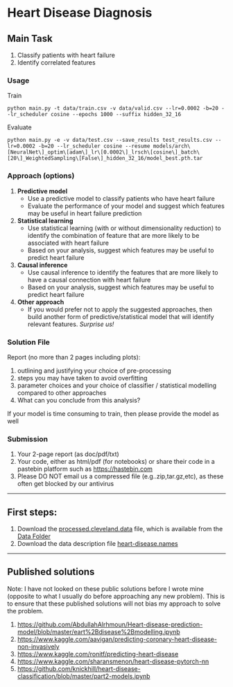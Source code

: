 # Heart Disease Diagnosis

## Main Task
1. Classify patients with heart failure
2. Identify correlated features

### Usage
Train

```python main.py -t data/train.csv -v data/valid.csv --lr=0.0002 -b=20 --lr_scheduler cosine --epochs 1000 --suffix hidden_32_16```

Evaluate

```python main.py -e -v data/test.csv --save_results test_results.csv --lr=0.0002 -b=20 --lr_scheduler cosine --resume models/arch\[NeuralNet\]_optim\[adam\]_lr\[0.0002\]_lrsch\[cosine\]_batch\[20\]_WeightedSampling\[False\]_hidden_32_16/model_best.pth.tar```

### Approach (options)
1. **Predictive model**
    - Use a predictive model to classify patients who have heart failure 
    - Evaluate the performance of your model and suggest which features may be useful in heart failure prediction
2. **Statistical learning** 
    - Use statistical learning (with or without dimensionality reduction) to identify the combination of feature that 
    are more likely to be associated with heart failure
    - Based on your analysis, suggest which features may be useful to predict heart failure
3. **Causal inference**
    - Use causal inference to identify the features that are more likely to have a causal connection with heart failure
    - Based on your analysis, suggest which features may be useful to predict heart failure
4. **Other approach**
    - If you would prefer not to apply the suggested approaches, then build another form of predictive/statistical 
    model that will identify relevant features. *Surprise us!*

### Solution File
Report (no more than 2 pages including plots):
1. outlining and justifying your choice of pre-processing 
2. steps you may have taken to avoid overfitting
3. parameter choices and your choice of classifier / statistical modelling compared to other approaches 
4. What can you conclude from this analysis?

If your model is time consuming to train, then please provide the model as well

### Submission
1. Your 2-page report (as doc/pdf/txt)
2. Your code, either as html/pdf (for notebooks) or share their code in a pastebin platform such as https://hastebin.com
3. Please DO NOT email us a compressed file (e.g..zip,tar.gz,etc), as these often get blocked by our antivirus

---
## First steps:
1. Download the 
[processed.cleveland.data](https://archive.ics.uci.edu/ml/machine-learning-databases/heart-disease/processed.cleveland.data) 
file, which is available from the [Data Folder](https://archive.ics.uci.edu/ml/datasets/Heart+Disease)
2. Download the data description file 
[heart-disease.names](https://archive.ics.uci.edu/ml/machine-learning-databases/heart-disease/heart-disease.names)


---
## Published solutions 

Note: I have not looked on these public solutions before I wrote mine (opposite to what I usually do before approaching 
any new problem).
This is to ensure that these published solutions will not bias my approach to solve the problem.

1. https://github.com/AbdullahAlrhmoun/Heart-disease-prediction-model/blob/master/eart%2Bdisease%2Bmodelling.ipynb
2. https://www.kaggle.com/aavigan/predicting-coronary-heart-disease-non-invasively
3. https://www.kaggle.com/ronitf/predicting-heart-disease
4. https://www.kaggle.com/sharansmenon/heart-disease-pytorch-nn 
5. https://github.com/knickhill/heart-disease-classification/blob/master/part2-models.ipynb